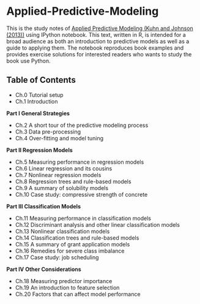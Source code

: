 Applied-Predictive-Modeling
===========================

This is the study notes of [Applied Predictive Modeling (Kuhn and Johnson (2013))](http://www.amazon.com/Applied-Predictive-Modeling-Max-Kuhn/dp/1461468485/ref=sr_1_1?ie=UTF8&qid=1415171098&sr=8-1&keywords=applied+predictive+modeling) using IPython notebook. This text, written in R, is intended for a broad audience as both an introduction to predictive models as well as a guide to applying them. The notebook reproduces book examples and provides exercise solutions for interested readers who wants to study the book use Python.

## Table of Contents

- Ch.0 Tutorial setup
- Ch.1 Introduction

**Part I General Strategies**
- Ch.2 A short tour of the predictive modeling process
- Ch.3 Data pre-processing
- Ch.4 Over-fitting and model tuning

**Part II Regression Models**
- Ch.5 Measuring performance in regression models
- Ch.6 Linear regression and its cousins
- Ch.7 Nonlinear regression models
- Ch.8 Regression trees and rule-based models
- Ch.9 A summary of solubility models
- Ch.10 Case study: compressive strength of concrete

**Part III Classification Models**
- Ch.11 Measuring performance in classification models
- Ch.12 Discriminant analysis and other linear classification models
- Ch.13 Nonlinear classification models
- Ch.14 Classification trees and rule-based models
- Ch.15 A summary of grant application models
- Ch.16 Remedies for severe class imbalance
- Ch.17 Case study: job scheduling

**Part IV Other Considerations**
- Ch.18 Measuring predictor importance
- Ch.19 An introduction to feature selection
- Ch.20 Factors that can affect model performance
